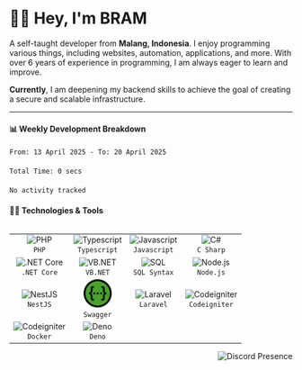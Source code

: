 # 👋🏻 Hey, I'm BRAM

A self-taught developer from **Malang, Indonesia**. I enjoy programming various things, including websites, automation, applications, and more. With over 6 years of experience in programming, I am always eager to learn and improve.

**Currently**, I am deepening my backend skills to achieve the goal of creating a secure and scalable infrastructure.

---

#### 📊 Weekly Development Breakdown

<!--START_SECTION:waka-->

```txt
From: 13 April 2025 - To: 20 April 2025

Total Time: 0 secs

No activity tracked
```

<!--END_SECTION:waka-->

#### 🧑‍💻 Technologies & Tools

<div>
  <table align="left">
    <tr width="100%">
      <td>
          <div align="center">
            <img width="50" alt="PHP" src="https://cdn.jsdelivr.net/gh/bramanda48/bramanda48@main/assets/php.svg"><br/>
            <code>PHP</code>
          </div>
      </td>
      <td>
          <div align="center">
            <img width="50" alt="Typescript" src="https://cdn.jsdelivr.net/gh/bramanda48/bramanda48@main/assets/typescript.svg"><br/>
            <code>Typescript</code>
          </div>
      </td>
      <td>
          <div align="center">
            <img width="50" alt="Javascript" src="https://cdn.jsdelivr.net/gh/bramanda48/bramanda48@main/assets/javascript.svg"><br/>
            <code>Javascript</code>
          </div>
      </td>
      <td>
          <div align="center">
            <img width="50" alt="C#" src="https://cdn.worldvectorlogo.com/logos/c--4.svg"><br/>
            <code>C Sharp</code>
          </div>
      </td>
    </tr>
    <tr>
      <td>
          <div align="center">
            <img width="50" alt=".NET Core" src="https://cdn.jsdelivr.net/gh/bramanda48/bramanda48@main/assets/netcore.svg"><br/>
            <code>.NET Core</code>
          </div>
      </td>
      <td>
          <div align="center">
            <img width="50" alt="VB.NET" src="https://gitconnected.com/public/images/tutorials/svg/visual-basic-net-vb.svg"><br/>
            <code>VB.NET</code>
          </div>
      </td>
      <td>
          <div align="center">
            <img width="50" alt="SQL" src="https://www.svgrepo.com/show/331760/sql-database-generic.svg"><br/>
            <code>SQL Syntax</code>
          </div>
      </td>
      <td>
          <div align="center">
            <img width="50" alt="Node.js" src="https://static-00.iconduck.com/assets.00/nodejs-icon-512x512-vl7ew1eg.png"><br/>
            <code>Node.js</code>
          </div>
      </td>
    </tr>
    <tr>
      <td>
          <div align="center">
            <img width="50" alt="NestJS" src="https://cdn.worldvectorlogo.com/logos/nestjs.svg"><br/>
            <code>NestJS</code>
          </div>
      </td>
      <td>
          <div align="center">
            <img width="50" alt="Swagger" src="https://raw.githubusercontent.com/caputomarcos/node-red-contrib-swagger-js/master/icons/swagger.svg"><br/>
            <code>Swagger</code>
          </div>
      </td>
      <td>
          <div align="center">
            <img width="50" alt="Laravel" src="https://cdn.worldvectorlogo.com/logos/laravel-2.svg"><br/>
            <code>Laravel</code>
          </div>
      </td>
      <td>
          <div align="center">
            <img width="50" alt="Codeigniter" src="https://cdn.worldvectorlogo.com/logos/codeigniter.svg"><br/>
            <code>Codeigniter</code>
          </div>
      </td>
    </tr>
    <tr>
      <td>
          <div align="center">
            <img width="50" alt="Codeigniter" src="https://cdn.worldvectorlogo.com/logos/docker-4.svg"><br/>
            <code>Docker</code>
          </div>
      </td>
      <td>
          <div align="center">
            <img width="50" alt="Deno" src="https://upload.wikimedia.org/wikipedia/commons/8/84/Deno.svg"><br/>
            <code>Deno</code>
          </div>
      </td>
    </tr>
  </table>
    
  <a href="https://discord.com/users/351341508974084097" target="_blank" rel="nofollow">
    <img src="https://lanyard.cnrad.dev/api/351341508974084097?showDisplayName=true" alt="Discord Presence" align="right">
  </a>
</div>

